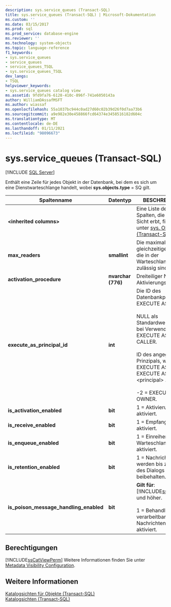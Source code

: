 ```yaml
---
description: sys.service_queues (Transact-SQL)
title: sys.service_queues (Transact-SQL) | Microsoft-Dokumentation
ms.custom: ''
ms.date: 03/15/2017
ms.prod: sql
ms.prod_service: database-engine
ms.reviewer: ''
ms.technology: system-objects
ms.topic: language-reference
f1_keywords:
- sys.service_queues
- service_queues
- service_queues_TSQL
- sys.service_queues_TSQL
dev_langs:
- TSQL
helpviewer_keywords:
- sys.service_queues catalog view
ms.assetid: 9fd9fa76-6128-410c-896f-741e6050143a
author: WilliamDAssafMSFT
ms.author: wiassaf
ms.openlocfilehash: 55a1037bc944c0ad27d60c02b39d26f0d7aa73b6
ms.sourcegitcommit: a9e982e30e458866fcd64374e3458516182d604c
ms.translationtype: MT
ms.contentlocale: de-DE
ms.lasthandoff: 01/11/2021
ms.locfileid: "98096673"
---
```

# <a name="sysservice_queues-transact-sql"></a>sys.service_queues (Transact-SQL)
[!INCLUDE [SQL Server](../../includes/applies-to-version/sqlserver.md)]

  Enthält eine Zeile für jedes Objekt in der Datenbank, bei dem es sich um eine Dienstwarteschlange handelt, wobei **sys.objects.type** = SQ gilt.  
  
|Spaltenname|Datentyp|BESCHREIBUNG|  
|-----------------|---------------|-----------------|  
|**\<inherited columns>**||Eine Liste der Spalten, die diese Sicht erbt, finden Sie unter [sys. Objects &#40;Transact-SQL-&#41;](../../relational-databases/system-catalog-views/sys-objects-transact-sql.md).|  
|**max_readers**|**smallint**|Die maximale Anzahl gleichzeitiger Leser, die in der Warteschlange zulässig sind.|  
|**activation_procedure**|**nvarchar (776)**|Dreiteiliger Name der Aktivierungsprozedur.|  
|**execute_as_principal_id**|**int**|Die ID des Datenbankprinzipals EXECUTE AS.<br /><br /> NULL als Standardwert oder bei Verwendung von EXECUTE AS CALLER.<br /><br /> ID des angegebenen Prinzipals, wenn EXECUTE AS Self EXECUTE AS \<principal> .<br /><br /> -2 = EXECUTE AS OWNER.|  
|**is_activation_enabled**|**bit**|1 = Aktivierung ist aktiviert.|  
|**is_receive_enabled**|**bit**|1 = Empfangen ist aktiviert.|  
|**is_enqueue_enabled**|**bit**|1 = Einreihen in Warteschlange ist aktiviert.|  
|**is_retention_enabled**|**bit**|1 = Nachrichten werden bis zum Ende des Dialogs beibehalten.|  
|**is_poison_message_handling_enabled**|**bit**|**Gilt für**:  [!INCLUDE[ssSQL11](../../includes/sssql11-md.md)] und höher.<br /><br /> 1 = Behandlung nicht verarbeitbarer Nachrichten ist aktiviert.|  
  
## <a name="permissions"></a>Berechtigungen  
 [!INCLUDE[ssCatViewPerm](../../includes/sscatviewperm-md.md)] Weitere Informationen finden Sie unter [Metadata Visibility Configuration](../../relational-databases/security/metadata-visibility-configuration.md).  
  
## <a name="see-also"></a>Weitere Informationen  
 [Katalogsichten für Objekte &#40;Transact-SQL&#41;](../../relational-databases/system-catalog-views/object-catalog-views-transact-sql.md)   
 [Katalogsichten &#40;Transact-SQL&#41;](../../relational-databases/system-catalog-views/catalog-views-transact-sql.md)  
  
  
